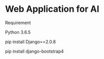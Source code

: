 # Web Application for AI

Requirement

Python 3.6.5

pip install Django==2.0.8

pip install django-bootstrap4
